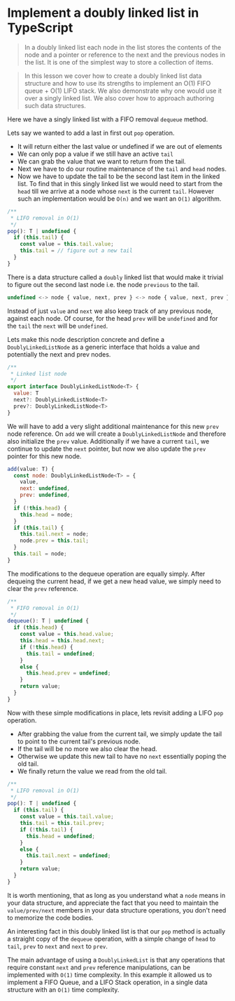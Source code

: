 # Implement a doubly linked list in TypeScript
> In a doubly linked list each node in the list stores the contents of the node and a pointer or reference to the next and the previous nodes in the list. It is one of the simplest way to store a collection of items.

> In this lesson we cover how to create a doubly linked list data structure and how to use its strengths to implement an O(1) FIFO queue + O(1) LIFO stack. We also demonstrate why one would use it over a singly linked list. We also cover how to approach authoring such data structures.

Here we have a singly linked list with a FIFO removal `dequeue` method.

Lets say we wanted to add a last in first out `pop` operation.
* It will return either the last value or undefined if we are out of elements
* We can only pop a value if we still have an active `tail`
* We can grab the value that we want to return from the tail.
* Next we have to do our routine maintenance of the `tail` and `head` nodes.
* Now we have to update the tail to be the second last item in the linked list. To find that in this singly linked list we would need to start from the `head` till we arrive at a node whose `next` is the current `tail`. However such an implementation would be `O(n)` and we want an `O(1)` algorithm.

```js
/**
 * LIFO removal in O(1)
 */
pop(): T | undefined {
  if (this.tail) {
    const value = this.tail.value;
    this.tail = // figure out a new tail
  }
}
```

There is a data structure called a `doubly` linked list that would make it trivial to figure out the second last node i.e. the node `previous` to the tail.

```js
undefined <-> node { value, next, prev } <-> node { value, next, prev } <-> undefined
```

Instead of just `value` and `next` we also keep track of any previous node, against each node. Of course, for the head `prev` will be `undefined` and for the `tail` the `next` will be `undefined`.

Lets make this node description concrete and define a `DoublyLinkedListNode` as a generic interface that holds a value and potentially the next and prev nodes.

```js
/**
 * Linked list node
 */
export interface DoublyLinkedListNode<T> {
  value: T
  next?: DoublyLinkedListNode<T>
  prev?: DoublyLinkedListNode<T>
}
```

We will have to add a very slight additional maintenance for this new `prev` node reference. On `add` we will create a `DoublyLinkedListNode` and therefore also initialize the `prev` value. Additionally if we have a current `tail`, we continue to update the `next` pointer, but now we also update the `prev` pointer for this new node.

```js
add(value: T) {
  const node: DoublyLinkedListNode<T> = {
    value,
    next: undefined,
    prev: undefined,
  }
  if (!this.head) {
    this.head = node;
  }
  if (this.tail) {
    this.tail.next = node;
    node.prev = this.tail;
  }
  this.tail = node;
}
```

The modifications to the dequeue operation are equally simply. After dequeing the current head, if we get a new head value, we simply need to clear the `prev` reference.

```js
/**
 * FIFO removal in O(1)
 */
dequeue(): T | undefined {
  if (this.head) {
    const value = this.head.value;
    this.head = this.head.next;
    if (!this.head) {
      this.tail = undefined;
    }
    else {
      this.head.prev = undefined;
    }
    return value;
  }
}
```

Now with these simple modifications in place, lets revisit adding a LIFO `pop` operation.
* After grabbing the value from the current tail, we simply update the tail to point to the current tail's previous node.
* If the tail will be no more we also clear the head.
* Otherwise we update this new tail to have no `next` essentially poping the old tail.
* We finally return the value we read from the old tail.

```js
/**
 * LIFO removal in O(1)
 */
pop(): T | undefined {
  if (this.tail) {
    const value = this.tail.value;
    this.tail = this.tail.prev;
    if (!this.tail) {
      this.head = undefined;
    }
    else {
      this.tail.next = undefined;
    }
    return value;
  }
}
```

It is worth mentioning, that as long as you understand what a `node` means in your data structure, and appreciate the fact that you need to maintain the `value/prev/next` members in your data structure operations, you don't need to memorize the code bodies.

An interesting fact in this doubly linked list is that our `pop` method is actually a straight copy of the `dequeue` operation, with a simple change of `head` to `tail`, `prev` to `next` and `next` to `prev`.

The main advantage of using a `DoublyLinkedList` is that any operations that require constant `next` and `prev` reference manipulations, can be implemented with `O(1)` time complexity. In this example it allowed us to implement a FIFO Queue, and a LIFO Stack operation, in a single data structure with an `O(1)` time complexity.
